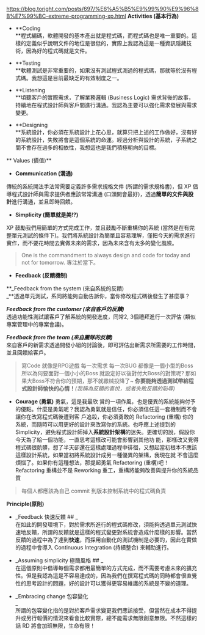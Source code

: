  https://blog.toright.com/posts/697/%E6%A5%B5%E9%99%90%E9%96%8B%E7%99%BC-extreme-programming-xp.html
 **Activities (基本行為)**
 
 -   **Coding  
    **程式編碼，軟體開發的基本產出就是程式碼，而程式碼也是唯一重要的。這樣的定義似乎說明文件的地位是很低的，實際上我認為這是一種資訊隱藏技術，因為好的程式碼就是文件。

-   **Testing  
    **軟體測試是非常重要的，如果沒有測試程式測過的程式碼，那就等於沒有程式碼。我想這是目前最缺乏的有效制度之一。

-   **Listening  
    **頃聽客戶的實際需求，了解業務邏輯 (Business Logic) 需求背後的故事，持續地在程式設計師與客戶間進行溝通。我認為主要可以強化需求發展與需求變更。

-   **Designing  
    **系統設計，你必須在系統設計上花心思，就算只把上述的工作做好，沒有好的系統設計，失敗將會是這個系統的命運。經過分析與設計的系統，子系統之間不會存在過多的相依性，我想這也是我們積極朝向的目標。
	
**	Values (價值)**

-   **Communication (溝通)**

傳統的系統開法手法常需要定義許多需求規格文件 (所謂的需求規格書)，但 XP 倡導程式設計師與需求提供者應該常常溝通 (口頭開會最好)，透過**簡單的文件與設計**進行溝通，並且即時回饋。

-   **Simplicity (簡單就是美!?)**

XP 鼓勵我們用簡單的方式完成工作，並且鼓勵不斷重構你的系統 (當然是在有完整單元測試的條件下)。我們將系統設計為簡單且容易理解，僅把今天的需求進行實作，而不要花時間去實做未來的需求，因為未來含有太多的變化風險。

>  One is the commandment to always design and code for today and not for tomorrow.
專注於當下。


-   **Feedback (反饋機制)**

**_Feedback from the system (來自系統的反饋)  
_**透過單元測試，系同將能夠自動告訴你，當你修改程式碼後發生了甚麼事？

**_Feedback from the customer (來自客戶的反饋)_**  
透過功能性測試讓客戶了解系統的開發進度，同常2, 3個禮拜進行一次評估 (類似專案管理中的專案會議)。

**_Feedback from the team (來自團隊的反饋)_**  
來自客戶的新需求透過開發小組的討論後，即可評估出新需求所需要的工作時間，並且回饋給客戶。

>寫Code 就像是RPG遊戲
每一次需求 每一次BUG 都像是一個小型的Boss
所以為何要面對一個小小的Boss 就設定好以後對付大Boss的對策呢?
那如果大Boss不符合你的預期，那不就繳械投降了~
**你要能夠透過測試帶給程式設計師愉快的心情！**_(我稱為反饋的喜悅，或者失敗反饋的恥辱)_



-   **Courage (勇氣)**
勇氣，這是我最欣 賞的一項作風，也是優異的系統能夠付予的優點。什麼是勇氣呢？我認為勇氣就是信任，你必須信任這一套機制而不會讓你在改寫程式碼後遭到客 戶追殺，你必須勇敢的 Refactoring (重構) 你的系統，而隨時可以用更好的設計來改寫你的系統。也呼應上述提到的 Simplicity，避免程式設計師掉入**系統設計架構**的迷失。更確切的說，假設你今天為了給一個功能，一直思考這樣改可能會影響到其他功 能，那樣改又覺得程式碼很骯髒，想了半天卻還在這樣處理過程中徘徊，又想起當初根本不應該這樣設計系統，如果當初將系統設計成另一種優異的架構，我現在就 不會這麼煩惱了。如果你有這種想法，那提起勇氣 Refactoring (重構)吧！Refactoring 重構並不是 Reworking 重工，重構將能夠改善與提升你的系統品質

>每個人都應該為自己 commit 到版本控制系統中的程式碼負責

**Principle(原則)**
-   _Feedback 快速反饋  ## 
    _  
    在如此的開發環境下，對於需求所進行的程式碼修改，須能夠透過單元測試快速地反饋，所謂的反饋就是這樣的程式變更對系統會造成什麼樣的影響。當然反饋的過程中為了達到**快速**，而採用自動化的測試機制是必要的，因此在實做的過程中會導入 Continuous Integration (持續整合) 來輔助進行。  
    

-   _Assuming simplicity 極簡風格   ##
    _  
    在這個原則中倡導每個需求都用最簡單的方式完成，而不需要考慮未來的擴充性。但是我認為這是不容易達成的，因為我們在撰寫程式碼的同時都會很直覺性的思考設計的問題，好的設計可以獲得更容易維護的系統是不變的道理。  
    

-   _Embracing change 包容變化  
    _  
    所謂的包容變化指的是對於客戶需求變更我們應該接受，但當然在成本不得提升或另行報價的情況來看會比較實際，總不能需求無限創意無限。不然這樣的話 RD 將會加班無限，生命有限！

